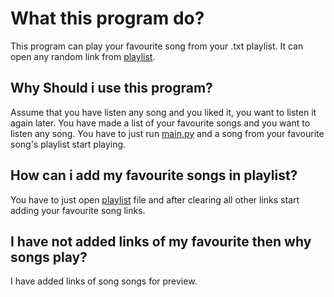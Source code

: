 # What this program do?
This program can play your favourite song from your .txt playlist. It can open any random link from [playlist](./playlist.txt).
## Why Should i use this program?
Assume that you have listen any song and you liked it, you want to listen it again later. You have made a list of your favourite songs and you want to listen any song. You have to just run [main.py](./main.py) and a song from your favourite song's playlist start playing.
## How can i add my favourite songs in playlist?
You have to just open [playlist](./playlist.txt) file and after clearing all other links start adding your favourite song links.
## I have not added links of my favourite then why songs play?
I have added links of song songs for preview.